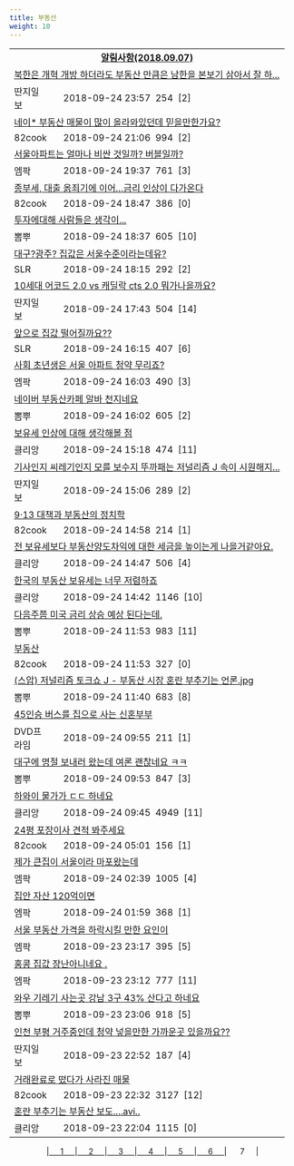 ```yaml
---
title: 부동산
weight: 10
---
```



<table>
<tr class='notice'><td colspan='2'><a href='http://latent.club/notice/'><center><b>알림사항(2018.09.07)</b></center></a></td></tr>
<tr class='title_link'><td colspan="2"><a href="http://www.ddanzi.com/index.php?m=1&document_srl=531610198">북한은 개혁 개방 하더라도 부동산 만큼은 남한을 본보기 삼아서 잘 하... </a></td></tr>
<tr class='title_info'><td width='55px' class=ddan>딴지일보</td><td>&nbsp;&nbsp;&nbsp;2018-09-24 23:57&nbsp;&nbsp;<span class="view">254</span>&nbsp;&nbsp;<span class="reply">[2]</span></td></tr>
<tr class='title_link'><td colspan="2"><a href="http://www.82cook.com/entiz/read.php?bn=15&num=2641710">네이*  부동산 매물이 많이 올라와있던데 믿을만한가요? </a></td></tr>
<tr class='title_info'><td width='55px' class=cook>82cook</td><td>&nbsp;&nbsp;&nbsp;2018-09-24 21:06&nbsp;&nbsp;<span class="view">994</span>&nbsp;&nbsp;<span class="reply">[2]</span></td></tr>
<tr class='title_link'><td colspan="2"><a href="http://mlbpark.donga.com/mp/b.php?id=201809240023432708&p=1&b=bullpen&m=view&select=sct&site=donga.com">서울아파트는 얼마나 비싼 것일까? 버블일까?</a></td></tr>
<tr class='title_info'><td width='55px' class=mlb>엠팍</td><td>&nbsp;&nbsp;&nbsp;2018-09-24 19:37&nbsp;&nbsp;<span class="view">761</span>&nbsp;&nbsp;<span class="reply">[3]</span></td></tr>
<tr class='title_link'><td colspan="2"><a href="http://www.82cook.com/entiz/read.php?bn=15&num=2641659">종부세, 대출 옭죄기에 이어…금리 인상이 다가온다  </a></td></tr>
<tr class='title_info'><td width='55px' class=cook>82cook</td><td>&nbsp;&nbsp;&nbsp;2018-09-24 18:47&nbsp;&nbsp;<span class="view">386</span>&nbsp;&nbsp;<span class="reply">[0]</span></td></tr>
<tr class='title_link'><td colspan="2"><a href="http://m.ppomppu.co.kr/new/bbs_view.php?id=freeboard&no=6064251&page=1"> 투자에대해 사람들은 생각이...</a></td></tr>
<tr class='title_info'><td width='55px' class=ppom>뽐뿌</td><td>&nbsp;&nbsp;&nbsp;2018-09-24 18:37&nbsp;&nbsp;<span class="view">605</span>&nbsp;&nbsp;<span class="reply">[10]</span></td></tr>
<tr class='title_link'><td colspan="2"><a href="http://www.slrclub.com/bbs/vx2.php?id=free&no=36632730">대구?광주? 집값은 서울수준이라는데유?</a></td></tr>
<tr class='title_info'><td width='55px' class=slr>SLR</td><td>&nbsp;&nbsp;&nbsp;2018-09-24 18:15&nbsp;&nbsp;<span class="view">292</span>&nbsp;&nbsp;<span class="reply">[2]</span></td></tr>
<tr class='title_link'><td colspan="2"><a href="http://www.ddanzi.com/index.php?m=1&document_srl=531578283">10세대 어코드 2.0 vs 캐딜락 cts 2.0 뭐가나을까요? </a></td></tr>
<tr class='title_info'><td width='55px' class=ddan>딴지일보</td><td>&nbsp;&nbsp;&nbsp;2018-09-24 17:43&nbsp;&nbsp;<span class="view">504</span>&nbsp;&nbsp;<span class="reply">[14]</span></td></tr>
<tr class='title_link'><td colspan="2"><a href="http://www.slrclub.com/bbs/vx2.php?id=free&no=36632566">앞으로 집값 떨어질까요??</a></td></tr>
<tr class='title_info'><td width='55px' class=slr>SLR</td><td>&nbsp;&nbsp;&nbsp;2018-09-24 16:15&nbsp;&nbsp;<span class="view">407</span>&nbsp;&nbsp;<span class="reply">[6]</span></td></tr>
<tr class='title_link'><td colspan="2"><a href="http://mlbpark.donga.com/mp/b.php?id=201809240023428064&p=1&b=bullpen&m=view&select=sct&site=donga.com">사회 초년생은 서울 아파트 청약 무리죠?</a></td></tr>
<tr class='title_info'><td width='55px' class=mlb>엠팍</td><td>&nbsp;&nbsp;&nbsp;2018-09-24 16:03&nbsp;&nbsp;<span class="view">490</span>&nbsp;&nbsp;<span class="reply">[3]</span></td></tr>
<tr class='title_link'><td colspan="2"><a href="http://m.ppomppu.co.kr/new/bbs_view.php?id=freeboard&no=6064126&page=1"> 네이버 부동산카페 알바 천지네요</a></td></tr>
<tr class='title_info'><td width='55px' class=ppom>뽐뿌</td><td>&nbsp;&nbsp;&nbsp;2018-09-24 16:02&nbsp;&nbsp;<span class="view">605</span>&nbsp;&nbsp;<span class="reply">[2]</span></td></tr>
<tr class='title_link'><td colspan="2"><a href="https://www.clien.net/service/board/park/12628167">보유세 인상에 대해 생각해볼 점</a></td></tr>
<tr class='title_info'><td width='55px' class=clien>클리앙</td><td>&nbsp;&nbsp;&nbsp;2018-09-24 15:18&nbsp;&nbsp;<span class="view">474</span>&nbsp;&nbsp;<span class="reply">[11]</span></td></tr>
<tr class='title_link'><td colspan="2"><a href="http://www.ddanzi.com/index.php?m=1&document_srl=531567104">기사인지 씨레기인지 모를 보수지 뚜까패는 저널리즘 J 속이 시원해지... </a></td></tr>
<tr class='title_info'><td width='55px' class=ddan>딴지일보</td><td>&nbsp;&nbsp;&nbsp;2018-09-24 15:06&nbsp;&nbsp;<span class="view">289</span>&nbsp;&nbsp;<span class="reply">[2]</span></td></tr>
<tr class='title_link'><td colspan="2"><a href="http://www.82cook.com/entiz/read.php?bn=15&num=2641576">9·13 대책과 부동산의 정치학</a></td></tr>
<tr class='title_info'><td width='55px' class=cook>82cook</td><td>&nbsp;&nbsp;&nbsp;2018-09-24 14:58&nbsp;&nbsp;<span class="view">214</span>&nbsp;&nbsp;<span class="reply">[1]</span></td></tr>
<tr class='title_link'><td colspan="2"><a href="https://www.clien.net/service/board/park/12628096">전 보유세보다 부동산양도차익에 대한 세금을 높이는게 나을거같아요.</a></td></tr>
<tr class='title_info'><td width='55px' class=clien>클리앙</td><td>&nbsp;&nbsp;&nbsp;2018-09-24 14:47&nbsp;&nbsp;<span class="view">506</span>&nbsp;&nbsp;<span class="reply">[4]</span></td></tr>
<tr class='title_link'><td colspan="2"><a href="https://www.clien.net/service/board/park/12628084">한국의 부동산 보유세는 너무 저렴하죠</a></td></tr>
<tr class='title_info'><td width='55px' class=clien>클리앙</td><td>&nbsp;&nbsp;&nbsp;2018-09-24 14:42&nbsp;&nbsp;<span class="view">1146</span>&nbsp;&nbsp;<span class="reply">[10]</span></td></tr>
<tr class='title_link'><td colspan="2"><a href="http://m.ppomppu.co.kr/new/bbs_view.php?id=freeboard&no=6063941&page=1"> 다음주쯤 미국 금리 상승 예상 된다는데.</a></td></tr>
<tr class='title_info'><td width='55px' class=ppom>뽐뿌</td><td>&nbsp;&nbsp;&nbsp;2018-09-24 11:53&nbsp;&nbsp;<span class="view">983</span>&nbsp;&nbsp;<span class="reply">[11]</span></td></tr>
<tr class='title_link'><td colspan="2"><a href="http://www.82cook.com/entiz/read.php?bn=15&num=2641522">부동산</a></td></tr>
<tr class='title_info'><td width='55px' class=cook>82cook</td><td>&nbsp;&nbsp;&nbsp;2018-09-24 11:53&nbsp;&nbsp;<span class="view">327</span>&nbsp;&nbsp;<span class="reply">[0]</span></td></tr>
<tr class='title_link'><td colspan="2"><a href="http://m.ppomppu.co.kr/new/bbs_view.php?id=freeboard&no=6063935&page=1"> (스압) 저널리즘 토크쇼 J - 부동산 시장 혼란 부추기는 언론.jpg</a></td></tr>
<tr class='title_info'><td width='55px' class=ppom>뽐뿌</td><td>&nbsp;&nbsp;&nbsp;2018-09-24 11:40&nbsp;&nbsp;<span class="view">683</span>&nbsp;&nbsp;<span class="reply">[8]</span></td></tr>
<tr class='title_link'><td colspan="2"><a href="https://dvdprime.com/g2/bbs/board.php?bo_table=comm&wr_id=18942087">45인승 버스를 집으로 사는 신혼부부</a></td></tr>
<tr class='title_info'><td width='55px' class=dvd>DVD프라임</td><td>&nbsp;&nbsp;&nbsp;2018-09-24 09:55&nbsp;&nbsp;<span class="view">211</span>&nbsp;&nbsp;<span class="reply">[1]</span></td></tr>
<tr class='title_link'><td colspan="2"><a href="http://m.ppomppu.co.kr/new/bbs_view.php?id=freeboard&no=6063861&page=1"> 대구에 명절 보내러 왔는데 여론 괜찮네요 ㅋㅋ</a></td></tr>
<tr class='title_info'><td width='55px' class=ppom>뽐뿌</td><td>&nbsp;&nbsp;&nbsp;2018-09-24 09:53&nbsp;&nbsp;<span class="view">847</span>&nbsp;&nbsp;<span class="reply">[3]</span></td></tr>
<tr class='title_link'><td colspan="2"><a href="https://www.clien.net/service/board/park/12627501">하와이 물가가 ㄷㄷ 하네요</a></td></tr>
<tr class='title_info'><td width='55px' class=clien>클리앙</td><td>&nbsp;&nbsp;&nbsp;2018-09-24 09:45&nbsp;&nbsp;<span class="view">4949</span>&nbsp;&nbsp;<span class="reply">[11]</span></td></tr>
<tr class='title_link'><td colspan="2"><a href="http://www.82cook.com/entiz/read.php?bn=15&num=2641461">24평 포장이사 견적 봐주세요</a></td></tr>
<tr class='title_info'><td width='55px' class=cook>82cook</td><td>&nbsp;&nbsp;&nbsp;2018-09-24 05:01&nbsp;&nbsp;<span class="view">156</span>&nbsp;&nbsp;<span class="reply">[1]</span></td></tr>
<tr class='title_link'><td colspan="2"><a href="http://mlbpark.donga.com/mp/b.php?id=201809240023418080&p=1&b=bullpen&m=view&select=sct&site=donga.com">제가 큰집이 서울이라 마포왔는데</a></td></tr>
<tr class='title_info'><td width='55px' class=mlb>엠팍</td><td>&nbsp;&nbsp;&nbsp;2018-09-24 02:39&nbsp;&nbsp;<span class="view">1005</span>&nbsp;&nbsp;<span class="reply">[4]</span></td></tr>
<tr class='title_link'><td colspan="2"><a href="http://mlbpark.donga.com/mp/b.php?id=201809240023417771&p=1&b=bullpen&m=view&select=sct&site=donga.com">집안 자산 120억이면</a></td></tr>
<tr class='title_info'><td width='55px' class=mlb>엠팍</td><td>&nbsp;&nbsp;&nbsp;2018-09-24 01:59&nbsp;&nbsp;<span class="view">368</span>&nbsp;&nbsp;<span class="reply">[1]</span></td></tr>
<tr class='title_link'><td colspan="2"><a href="http://mlbpark.donga.com/mp/b.php?id=201809230023414744&p=1&b=bullpen&m=view&select=sct&site=donga.com">서울 부동산 가격을 하락시킬 만한 요인이</a></td></tr>
<tr class='title_info'><td width='55px' class=mlb>엠팍</td><td>&nbsp;&nbsp;&nbsp;2018-09-23 23:17&nbsp;&nbsp;<span class="view">395</span>&nbsp;&nbsp;<span class="reply">[5]</span></td></tr>
<tr class='title_link'><td colspan="2"><a href="http://mlbpark.donga.com/mp/b.php?id=201809230023414630&p=1&b=bullpen&m=view&select=sct&site=donga.com">홍콩 집값 장난아니네요 .</a></td></tr>
<tr class='title_info'><td width='55px' class=mlb>엠팍</td><td>&nbsp;&nbsp;&nbsp;2018-09-23 23:12&nbsp;&nbsp;<span class="view">777</span>&nbsp;&nbsp;<span class="reply">[11]</span></td></tr>
<tr class='title_link'><td colspan="2"><a href="http://m.ppomppu.co.kr/new/bbs_view.php?id=freeboard&no=6063598&page=1"> 와우 기레기 사는곳 강남 3구 43% 산다고 하네요</a></td></tr>
<tr class='title_info'><td width='55px' class=ppom>뽐뿌</td><td>&nbsp;&nbsp;&nbsp;2018-09-23 23:06&nbsp;&nbsp;<span class="view">918</span>&nbsp;&nbsp;<span class="reply">[5]</span></td></tr>
<tr class='title_link'><td colspan="2"><a href="http://www.ddanzi.com/index.php?m=1&document_srl=531519015">인천 부평 거주중인데 청약 넣을만한 가까운곳 있을까요?? </a></td></tr>
<tr class='title_info'><td width='55px' class=ddan>딴지일보</td><td>&nbsp;&nbsp;&nbsp;2018-09-23 22:52&nbsp;&nbsp;<span class="view">187</span>&nbsp;&nbsp;<span class="reply">[4]</span></td></tr>
<tr class='title_link'><td colspan="2"><a href="http://www.82cook.com/entiz/read.php?bn=15&num=2641408">거래완료로 떴다가 사라진 매물</a></td></tr>
<tr class='title_info'><td width='55px' class=cook>82cook</td><td>&nbsp;&nbsp;&nbsp;2018-09-23 22:32&nbsp;&nbsp;<span class="view">3127</span>&nbsp;&nbsp;<span class="reply">[12]</span></td></tr>
<tr class='title_link'><td colspan="2"><a href="https://www.clien.net/service/board/park/12626703">혼란 부추기는 부동산 보도....avi..</a></td></tr>
<tr class='title_info'><td width='55px' class=clien>클리앙</td><td>&nbsp;&nbsp;&nbsp;2018-09-23 22:04&nbsp;&nbsp;<span class="view">1115</span>&nbsp;&nbsp;<span class="reply">[0]</span></td></tr>
</table><center><span class="foot_index"><td>|<a href="../">&nbsp;&nbsp;&nbsp;&nbsp;&nbsp;1&nbsp;&nbsp;&nbsp;&nbsp;&nbsp;</a></td><td>|<a href="../page2/">&nbsp;&nbsp;&nbsp;&nbsp;&nbsp;2&nbsp;&nbsp;&nbsp;&nbsp;&nbsp;</a></td><td>|<a href="../page3/">&nbsp;&nbsp;&nbsp;&nbsp;&nbsp;3&nbsp;&nbsp;&nbsp;&nbsp;&nbsp;</a></td><td>|<a href="../page4/">&nbsp;&nbsp;&nbsp;&nbsp;&nbsp;4&nbsp;&nbsp;&nbsp;&nbsp;&nbsp;</a></td><td>|<a href="../page5/">&nbsp;&nbsp;&nbsp;&nbsp;&nbsp;5&nbsp;&nbsp;&nbsp;&nbsp;&nbsp;</a></td><td>|<a href="../page6/">&nbsp;&nbsp;&nbsp;&nbsp;&nbsp;6&nbsp;&nbsp;&nbsp;&nbsp;&nbsp;</a></td><td>| &nbsp;&nbsp;&nbsp;&nbsp;&nbsp;7&nbsp;&nbsp;&nbsp;&nbsp;&nbsp;</a>|</td></tr></span></center>
